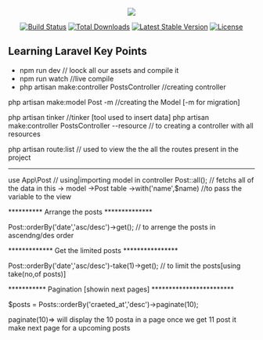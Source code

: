 <p align="center"><img src="https://laravel.com/assets/img/components/logo-laravel.svg"></p>

<p align="center">
<a href="https://travis-ci.org/laravel/framework"><img src="https://travis-ci.org/laravel/framework.svg" alt="Build Status"></a>
<a href="https://packagist.org/packages/laravel/framework"><img src="https://poser.pugx.org/laravel/framework/d/total.svg" alt="Total Downloads"></a>
<a href="https://packagist.org/packages/laravel/framework"><img src="https://poser.pugx.org/laravel/framework/v/stable.svg" alt="Latest Stable Version"></a>
<a href="https://packagist.org/packages/laravel/framework"><img src="https://poser.pugx.org/laravel/framework/license.svg" alt="License"></a>
</p>


## Learning Laravel Key Points

<ul class="list-group">
  <li class="list-group-item">npm run dev     // loock all our assets and compile it</li>
  <li class="list-group-item">npm run watch   //live compile</li>
  <li class="list-group-item">php artisan make:controller PostsController //creating controller</li>
</ul>






php artisan make:model Post -m //creating the Model [-m for migration]

php artisan tinker //tinker [tool used to insert data]
php artisan make:controller PostsController --resource // to creating a controller with all resources

php artisan route:list // used to view the the all the routes present in the project

****************************************************
use App\Post // using|importing model in controller
Post::all(); // fetchs all of the data in this -> model ->Post table
->with('name',$name) //to pass the variable to the view

********** Arrange the posts **************

Post::orderBy('date','asc/desc')->get(); // to arrenge the posts in ascendng/des order 

************* Get the limited posts ****************

Post::orderBy('date','asc/desc')-take(1)->get(); // to limit the posts[using take(no,of posts)]

*********** Pagination [showin next pages] ************************

$posts = Posts::orderBy('craeted_at','desc')->paginate(10);

paginate(10)=> will display the 10 posta in a page once we get 11 post it make next page for a upcoming posts

